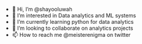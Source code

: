 - 👋 Hi, I’m @shayooluwah
- 👀 I’m interested in Data analytics and ML systems
- 🌱 I’m currently learning python for data analytics
- 💞️ I’m looking to collaborate on analytics projects
- 📫 How to reach me @meisterenigma on twitter

<!---
shayooluwah/shayooluwah is a ✨ special ✨ repository because its `README.md` (this file) appears on your GitHub profile.
You can click the Preview link to take a look at your changes.
--->
